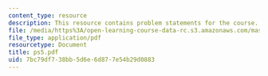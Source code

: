```yaml
---
content_type: resource
description: This resource contains problem statements for the course.
file: /media/https%3A/open-learning-course-data-rc.s3.amazonaws.com/mas-622j-pattern-recognition-and-analysis-fall-2006/7bc79df738bb5d6e6d877e54b29d0883_ps5.pdf
file_type: application/pdf
resourcetype: Document
title: ps5.pdf
uid: 7bc79df7-38bb-5d6e-6d87-7e54b29d0883
---
```

